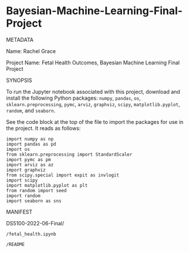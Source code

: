 # Bayesian-Machine-Learning-Final-Project
METADATA

Name: Rachel Grace

Project Name: Fetal Health Outcomes, Bayesian Machine Learning Final Project


SYNOPSIS

To run the Jupyter notebook associated with this project, download and install the following Python packages: `numpy`, `pandas`, `os`, `sklearn.preprocessing`, `pymc`, `arviz`, `graphviz`, `scipy`, `matplotlib.pyplot`, `random`, and `seaborn`.


See the code block at the top of the file to import the packages for use in the project. It reads as follows:
```
import numpy as np
import pandas as pd
import os
from sklearn.preprocessing import StandardScaler
import pymc as pm
import arviz as az
import graphviz
from scipy.special import expit as invlogit
import scipy
import matplotlib.pyplot as plt
from random import seed
import random
import seaborn as sns
```

MANIFEST

DS5100-2022-06-Final/

    /fetal_health.ipynb
    
    /README
